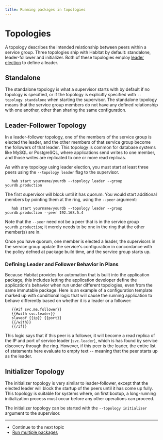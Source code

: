 ```yaml
---
title: Running packages in topologies
---
```


# Topologies

A topology describes the intended relationship between peers within a service group. Three topologies ship with Habitat by default: standalone, leader-follower and initializer. Both of these topologies employ [leader election](/docs/internals-leader-election) to define a leader.

## Standalone

The standalone topology is what a supervisor starts with by default if no topology is specified, or if the topology is explicitly specified with `--topology standalone` when starting the supervisor. The standalone topology means that the service group members do not have any defined relationship with one another, other than sharing the same configuration.

## Leader-Follower Topology

In a leader-follower topology, one of the members of the service group is elected the leader, and the other members of that service group become the followers of that leader. This topology is common for database systems like MySQL or PostgreSQL, where applications send writes to one member, and those writes are replicated to one or more read replicas.

As with any topology using leader election, you must start at least three peers using the `--topology leader` flag to the supervisor.

       hab start yourname/yourdb --topology leader --group yourdb.production

The first supervisor will block until it has quorum. You would start additional members by pointing them at the ring, using the `--peer` argument:

       hab start yourname/yourdb --topology leader --group yourdb.production --peer 192.168.5.4

Note that the `--peer` need not be a peer that is in the service group `yourdb.production`; it merely needs to be one in the ring that the other member(s) are in.

Once you have quorum, one member is elected a leader, the supervisors in the service group update the service's configuration in concordance with the policy defned at package build time, and the service group starts up.

### Defining Leader and Follower Behavior in Plans

Because Habitat provides for automation that is built into the application package, this includes letting the application developer define the application's behavior when run under different topologies, even from the same immutable package. Here is an example of a configuration template marked up with conditional logic that will cause the running application to behave differently based on whether it is a leader or a follower:

       {{#if svc.me.follower}}
       {{#with svc.leader}}
       slaveof {{ip}} {{port}}
       {{/with}}
       {{/if}}

This logic says that if this peer is a follower, it will become a read replica of the IP and port of service leader (`svc.leader`), which is has found by service discovery through the ring. However, if this peer is the leader, the entire list of statements here evaluate to empty text -- meaning that the peer starts up as the leader.

## Initializer Topology

The initializer topology is very similar to leader-follower, except that the elected leader will block the startup of the peers until it has come up fully. This topology is suitable for systems where, on first bootup, a long-running initialization process must occur before any other operations can proceed.

The initializer topology can be started with the `--topology initializer` argument to the supervisor.

<hr>
<ul class="main-content--link-nav">
  <li>Continue to the next topic</li>
  <li><a href="/docs/run-packages-director">Run multiple packages</a></li>
</ul>
